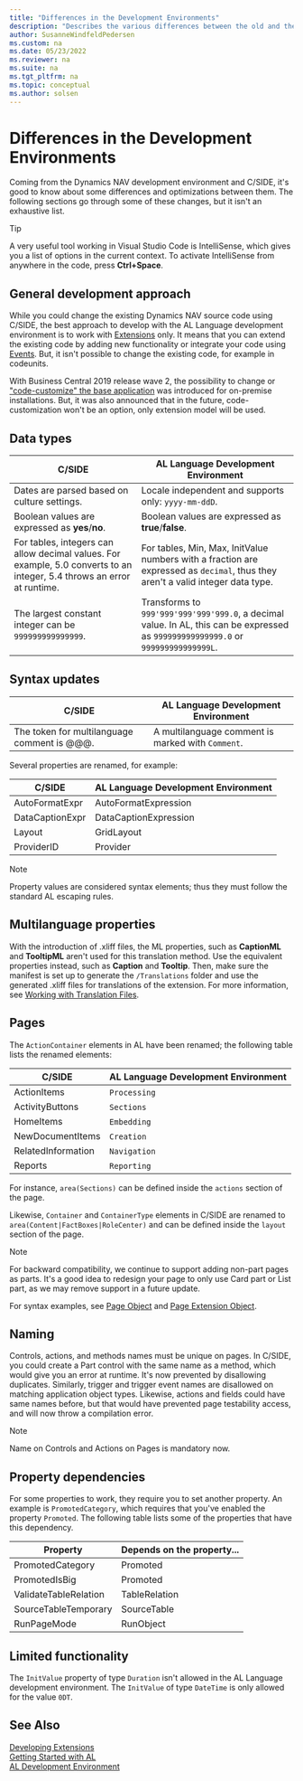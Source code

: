 ```yaml
---
title: "Differences in the Development Environments"
description: "Describes the various differences between the old and the new development environment"
author: SusanneWindfeldPedersen
ms.custom: na
ms.date: 05/23/2022
ms.reviewer: na
ms.suite: na
ms.tgt_pltfrm: na
ms.topic: conceptual
ms.author: solsen
---
```


# Differences in the Development Environments

Coming from the Dynamics NAV development environment and C/SIDE, it's good to know about some differences and optimizations between them. The following sections go through some of these changes, but it isn't an exhaustive list.

> [!TIP]  
> A very useful tool working in Visual Studio Code is IntelliSense, which gives you a list of options in the current context. To activate IntelliSense from anywhere in the code, press **Ctrl+Space**.

## General development approach

While you could change the existing Dynamics NAV source code using C/SIDE, the best approach to develop with the AL Language development environment is to work with [Extensions](devenv-dev-overview.md) only. It means that you can extend the existing code by adding new functionality or integrate your code using [Events](devenv-events-in-al.md). But, it isn't possible to change the existing code, for example in codeunits.

With Business Central 2019 release wave 2, the possibility to change or ["code-customize" the base application](devenv-publish-code-customization.md) was introduced for on-premise installations. But, it was also announced that in the future, code-customization won't be an option, only extension model will be used.

## Data types

|C/SIDE|AL Language Development Environment|
|------|---------------------------|
|Dates are parsed based on culture settings.| Locale independent and supports only: `yyyy-mm-ddD`.|
|Boolean values are expressed as **yes**/**no**.| Boolean values are expressed as **true**/**false**.|
|For tables, integers can allow decimal values. For example, 5.0 converts to an integer, 5.4 throws an error at runtime.| For tables, Min, Max, InitValue numbers with a fraction are expressed as `decimal`, thus they aren't a valid integer data type.|
|The largest constant integer can be `999999999999999`. | Transforms to `999'999'999'999'999.0`, a decimal value. In AL, this can be expressed as `999999999999999.0` or `999999999999999L`.|

## Syntax updates

|C/SIDE|AL Language Development Environment|
|------|---------------------------|
|The token for multilanguage comment is @@@.|A multilanguage comment is marked with `Comment`.|

Several properties are renamed, for example:

|C/SIDE|AL Language Development Environment|
|------|---------------------------|
|AutoFormatExpr|AutoFormatExpression|
|DataCaptionExpr|DataCaptionExpression|
|Layout|GridLayout|
|ProviderID|Provider|

> [!NOTE]  
> Property values are considered syntax elements; thus they must follow the standard AL escaping rules.

## Multilanguage properties

With the introduction of .xliff files, the ML properties, such as **CaptionML** and **TooltipML** aren't used for this translation method. Use the equivalent properties instead, such as **Caption** and **Tooltip**. Then, make sure the manifest is set up to generate the `/Translations` folder and use the generated .xliff files for translations of the extension. For more information, see [Working with Translation Files](devenv-work-with-translation-files.md).

## Pages

The `ActionContainer` elements in AL have been renamed; the following table lists the renamed elements:

|C/SIDE|AL Language Development Environment|
|------|---------------------------|
|ActionItems       | `Processing`    |
|ActivityButtons   | `Sections`      |
|HomeItems         | `Embedding`     |
|NewDocumentItems  | `Creation`      |
|RelatedInformation| `Navigation`    |
|Reports           | `Reporting`     |

For instance, `area(Sections)` can be defined inside the `actions` section of the page.

Likewise, `Container` and `ContainerType` elements in C/SIDE are renamed to `area(Content|FactBoxes|RoleCenter)` and can be defined inside the `layout` section of the page.

> [!NOTE]  
> For backward compatibility, we continue to support adding non-part pages as parts. It's a good idea to redesign your page to only use Card part or List part, as we may remove support in a future update.

For syntax examples, see [Page Object](devenv-page-object.md) and [Page Extension Object](devenv-page-ext-object.md).

## Naming

Controls, actions, and methods names must be unique on pages. In C/SIDE, you could create a Part control with the same name as a method, which would give you an error at runtime. It's now prevented by disallowing duplicates. Similarly, trigger and trigger event names are disallowed on matching application object types. Likewise, actions and fields could have same names before, but that would have prevented page testability access, and will now throw a compilation error. 

> [!NOTE]  
> Name on Controls and Actions on Pages is mandatory now.

## Property dependencies

For some properties to work, they require you to set another property. An example is `PromotedCategory`, which requires that you've enabled the property `Promoted`. The following table lists some of the properties that have this dependency.

|Property|Depends on the property...|
|--------|-------------|
|PromotedCategory|Promoted|
|PromotedIsBig|Promoted|
|ValidateTableRelation|TableRelation|
|SourceTableTemporary|SourceTable|
|RunPageMode|RunObject|

## Limited functionality

The `InitValue` property of type `Duration` isn't allowed in the AL Language development environment. The `InitValue` of type `DateTime` is only allowed for the value `0DT`.  

## See Also

[Developing Extensions](devenv-dev-overview.md)   
[Getting Started with AL](devenv-get-started.md)  
[AL Development Environment](devenv-reference-overview.md)  

